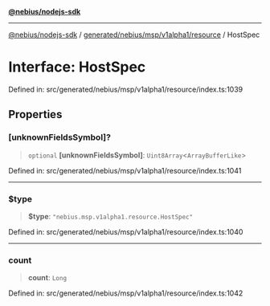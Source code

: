 [**@nebius/nodejs-sdk**](../../../../../../README.md)

***

[@nebius/nodejs-sdk](../../../../../../README.md) / [generated/nebius/msp/v1alpha1/resource](../README.md) / HostSpec

# Interface: HostSpec

Defined in: src/generated/nebius/msp/v1alpha1/resource/index.ts:1039

## Properties

### \[unknownFieldsSymbol\]?

> `optional` **\[unknownFieldsSymbol\]**: `Uint8Array`\<`ArrayBufferLike`\>

Defined in: src/generated/nebius/msp/v1alpha1/resource/index.ts:1041

***

### $type

> **$type**: `"nebius.msp.v1alpha1.resource.HostSpec"`

Defined in: src/generated/nebius/msp/v1alpha1/resource/index.ts:1040

***

### count

> **count**: `Long`

Defined in: src/generated/nebius/msp/v1alpha1/resource/index.ts:1042
